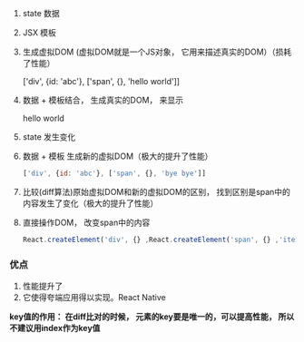 1. state 数据

2. JSX 模板

3. 生成虚拟DOM (虚拟DOM就是一个JS对象， 它用来描述真实的DOM）（损耗了性能）

   ['div', {id: 'abc'}, ['span', {}, 'hello world']]

4. 数据 + 模板结合， 生成真实的DOM， 来显示

   <div id='abc'><span>hello world</span></div>

5. state 发生变化

6. 数据 + 模板 生成新的虚拟DOM（极大的提升了性能）

   ~~~javascript
   ['div', {id: 'abc'}, ['span', {}, 'bye bye']]
   ~~~

   

7. 比较(diff算法)原始虚拟DOM和新的虚拟DOM的区别， 找到区别是span中的内容发生了变化（极大的提升了性能）

8. 直接操作DOM， 改变span中的内容

   ~~~javascript
   React.createElement('div', {} ,React.createElement('span', {} ,'item'))
   ~~~

### 优点

1. 性能提升了
2. 它使得夸端应用得以实现。React Native

**key值的作用： 在diff比对的时候， 元素的key要是唯一的，可以提高性能， 所以不建议用index作为key值**

